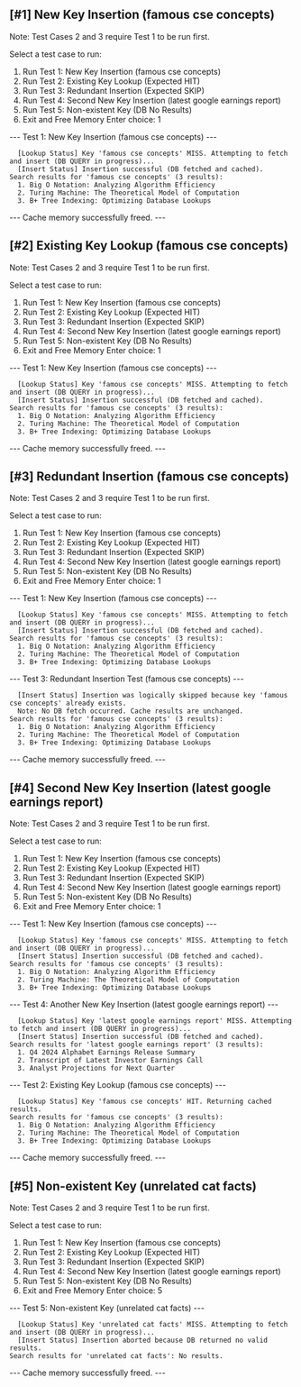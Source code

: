 [#1] New Key Insertion (famous cse concepts)
----------------------------------------------------
Note: Test Cases 2 and 3 require Test 1 to be run first.

Select a test case to run:
1. Run Test 1: New Key Insertion (famous cse concepts)
2. Run Test 2: Existing Key Lookup (Expected HIT)
3. Run Test 3: Redundant Insertion (Expected SKIP)
4. Run Test 4: Second New Key Insertion (latest google earnings report)
5. Run Test 5: Non-existent Key (DB No Results)
0. Exit and Free Memory
Enter choice: 1

--- Test 1: New Key Insertion (famous cse concepts) ---
```
  [Lookup Status] Key 'famous cse concepts' MISS. Attempting to fetch and insert (DB QUERY in progress)...
  [Insert Status] Insertion successful (DB fetched and cached).
Search results for 'famous cse concepts' (3 results):
  1. Big O Notation: Analyzing Algorithm Efficiency
  2. Turing Machine: The Theoretical Model of Computation
  3. B+ Tree Indexing: Optimizing Database Lookups
```

--- Cache memory successfully freed. ---

[#2] Existing Key Lookup (famous cse concepts)
----------------------------------------------------
Note: Test Cases 2 and 3 require Test 1 to be run first.

Select a test case to run:
1. Run Test 1: New Key Insertion (famous cse concepts)
2. Run Test 2: Existing Key Lookup (Expected HIT)
3. Run Test 3: Redundant Insertion (Expected SKIP)
4. Run Test 4: Second New Key Insertion (latest google earnings report)
5. Run Test 5: Non-existent Key (DB No Results)
0. Exit and Free Memory
Enter choice: 1

--- Test 1: New Key Insertion (famous cse concepts) ---
```
  [Lookup Status] Key 'famous cse concepts' MISS. Attempting to fetch and insert (DB QUERY in progress)...
  [Insert Status] Insertion successful (DB fetched and cached).
Search results for 'famous cse concepts' (3 results):
  1. Big O Notation: Analyzing Algorithm Efficiency
  2. Turing Machine: The Theoretical Model of Computation
  3. B+ Tree Indexing: Optimizing Database Lookups
```

--- Cache memory successfully freed. ---

[#3] Redundant Insertion (famous cse concepts)
----------------------------------------------------
Note: Test Cases 2 and 3 require Test 1 to be run first.

Select a test case to run:
1. Run Test 1: New Key Insertion (famous cse concepts)
2. Run Test 2: Existing Key Lookup (Expected HIT)
3. Run Test 3: Redundant Insertion (Expected SKIP)
4. Run Test 4: Second New Key Insertion (latest google earnings report)
5. Run Test 5: Non-existent Key (DB No Results)
0. Exit and Free Memory
Enter choice: 1

--- Test 1: New Key Insertion (famous cse concepts) ---
```
  [Lookup Status] Key 'famous cse concepts' MISS. Attempting to fetch and insert (DB QUERY in progress)...
  [Insert Status] Insertion successful (DB fetched and cached).
Search results for 'famous cse concepts' (3 results):
  1. Big O Notation: Analyzing Algorithm Efficiency
  2. Turing Machine: The Theoretical Model of Computation
  3. B+ Tree Indexing: Optimizing Database Lookups
```

--- Test 3: Redundant Insertion Test (famous cse concepts) ---
```
  [Insert Status] Insertion was logically skipped because key 'famous cse concepts' already exists.
  Note: No DB fetch occurred. Cache results are unchanged.
Search results for 'famous cse concepts' (3 results):
  1. Big O Notation: Analyzing Algorithm Efficiency
  2. Turing Machine: The Theoretical Model of Computation
  3. B+ Tree Indexing: Optimizing Database Lookups
```

--- Cache memory successfully freed. ---

[#4] Second New Key Insertion (latest google earnings report)
----------------------------------------------------
Note: Test Cases 2 and 3 require Test 1 to be run first.

Select a test case to run:
1. Run Test 1: New Key Insertion (famous cse concepts)
2. Run Test 2: Existing Key Lookup (Expected HIT)
3. Run Test 3: Redundant Insertion (Expected SKIP)
4. Run Test 4: Second New Key Insertion (latest google earnings report)
5. Run Test 5: Non-existent Key (DB No Results)
0. Exit and Free Memory
Enter choice: 1

--- Test 1: New Key Insertion (famous cse concepts) ---
```
  [Lookup Status] Key 'famous cse concepts' MISS. Attempting to fetch and insert (DB QUERY in progress)...
  [Insert Status] Insertion successful (DB fetched and cached).
Search results for 'famous cse concepts' (3 results):
  1. Big O Notation: Analyzing Algorithm Efficiency
  2. Turing Machine: The Theoretical Model of Computation
  3. B+ Tree Indexing: Optimizing Database Lookups
```

--- Test 4: Another New Key Insertion (latest google earnings report) ---
```
  [Lookup Status] Key 'latest google earnings report' MISS. Attempting to fetch and insert (DB QUERY in progress)...
  [Insert Status] Insertion successful (DB fetched and cached).
Search results for 'latest google earnings report' (3 results):
  1. Q4 2024 Alphabet Earnings Release Summary
  2. Transcript of Latest Investor Earnings Call
  3. Analyst Projections for Next Quarter
```

--- Test 2: Existing Key Lookup (famous cse concepts) ---
```
  [Lookup Status] Key 'famous cse concepts' HIT. Returning cached results.
Search results for 'famous cse concepts' (3 results):
  1. Big O Notation: Analyzing Algorithm Efficiency
  2. Turing Machine: The Theoretical Model of Computation
  3. B+ Tree Indexing: Optimizing Database Lookups
```

--- Cache memory successfully freed. ---

[#5] Non-existent Key (unrelated cat facts)
----------------------------------------------------
Note: Test Cases 2 and 3 require Test 1 to be run first.

Select a test case to run:
1. Run Test 1: New Key Insertion (famous cse concepts)
2. Run Test 2: Existing Key Lookup (Expected HIT)
3. Run Test 3: Redundant Insertion (Expected SKIP)
4. Run Test 4: Second New Key Insertion (latest google earnings report)
5. Run Test 5: Non-existent Key (DB No Results)
0. Exit and Free Memory
Enter choice: 5

--- Test 5: Non-existent Key (unrelated cat facts) ---
```
  [Lookup Status] Key 'unrelated cat facts' MISS. Attempting to fetch and insert (DB QUERY in progress)...
  [Insert Status] Insertion aborted because DB returned no valid results.
Search results for 'unrelated cat facts': No results.
```

--- Cache memory successfully freed. ---
